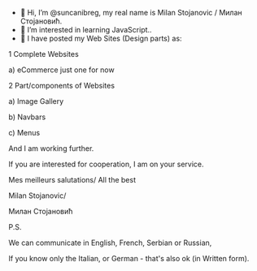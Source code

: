 - 👋 Hi, I’m @suncanibreg, my real name is  Milan Stojanovic / Милан Стојановић.
- 👀 I’m interested in learning JavaScript..
- 🌱 I have posted my Web Sites (Design parts) as:

1 Complete Websites

  a) eCommerce just one for now


2 Part/components of Websites

  a) Image Gallery

  b) Navbars

  c) Menus

And I am working further.

If you are interested for cooperation, I am on your service.

Mes meilleurs salutations/ All the best

Milan Stojanovic/

Милан Стојановић

P.S.

We can communicate in English, French, Serbian or Russian, 

If you know only the Italian, or German - that's also ok (in Written form).


